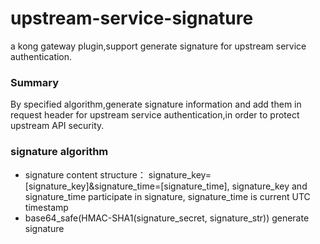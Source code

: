 # upstream-service-signature
a kong gateway plugin,support generate signature for upstream service authentication.

### Summary

By specified algorithm,generate signature information and add them in request header for upstream service authentication,in order to protect upstream API security.

### signature algorithm

- signature content structure： signature_key=[signature_key]&signature_time=[signature_time], signature_key and signature_time participate in signature, signature_time is current UTC timestamp
- base64_safe(HMAC-SHA1(signature_secret, signature_str)) generate signature